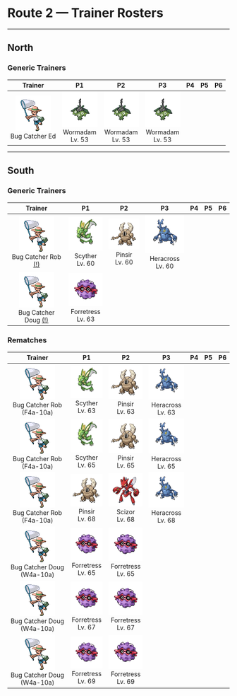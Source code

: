 # Route 2 — Trainer Rosters

---

## North


### Generic Trainers

| Trainer | P1 | P2 | P3 | P4 | P5 | P6 |
|:-------:|:--:|:--:|:--:|:--:|:--:|:--:|
| ![Bug Catcher Ed](../../assets/trainers/bug_catcher.png "Bug Catcher Ed")<br>Bug Catcher Ed | ![Wormadam](../../assets/sprites/wormadam-plant/front.gif "Wormadam: It is said that a WORMADAM that evolves on a cold day will have a thicker cloak.")<br>Wormadam<br>Lv. 53 | ![Wormadam](../../assets/sprites/wormadam-plant/front.gif "Wormadam: It is said that a WORMADAM that evolves on a cold day will have a thicker cloak.")<br>Wormadam<br>Lv. 53 | ![Wormadam](../../assets/sprites/wormadam-plant/front.gif "Wormadam: It is said that a WORMADAM that evolves on a cold day will have a thicker cloak.")<br>Wormadam<br>Lv. 53 |


---

## South


### Generic Trainers

| Trainer | P1 | P2 | P3 | P4 | P5 | P6 |
|:-------:|:--:|:--:|:--:|:--:|:--:|:--:|
| ![Bug Catcher Rob (!)](../../assets/trainers/bug_catcher.png "Bug Catcher Rob (!)")<br>Bug Catcher Rob [(!)](#rematches) | ![Scyther](../../assets/sprites/scyther/front.gif "Scyther: When it moves, it leaves only a blur. If it hides in grass, its protective coloration makes it invisible.")<br>Scyther<br>Lv. 60 | ![Pinsir](../../assets/sprites/pinsir/front.gif "Pinsir: It swings its long pincer horns wildly to attack. During cold periods, it hides deep in forests.")<br>Pinsir<br>Lv. 60 | ![Heracross](../../assets/sprites/heracross/front.gif "Heracross: It is usually docile, but if it is disturbed while sipping honey, it chases off the intruder with its horn.")<br>Heracross<br>Lv. 60 |
| ![Bug Catcher Doug (!)](../../assets/trainers/bug_catcher.png "Bug Catcher Doug (!)")<br>Bug Catcher Doug [(!)](#rematches) | ![Forretress](../../assets/sprites/forretress/front.gif "Forretress: It remains immovably rooted to its tree. It scatters pieces of its hard shell to drive its enemies away.")<br>Forretress<br>Lv. 63 |


### Rematches

| Trainer | P1 | P2 | P3 | P4 | P5 | P6 |
|:-------:|:--:|:--:|:--:|:--:|:--:|:--:|
| ![Bug Catcher Rob (F4a-10a)](../../assets/trainers/bug_catcher.png "Bug Catcher Rob (F4a-10a)")<br>Bug Catcher Rob (F4a-10a) | ![Scyther](../../assets/sprites/scyther/front.gif "Scyther: When it moves, it leaves only a blur. If it hides in grass, its protective coloration makes it invisible.")<br>Scyther<br>Lv. 63 | ![Pinsir](../../assets/sprites/pinsir/front.gif "Pinsir: It swings its long pincer horns wildly to attack. During cold periods, it hides deep in forests.")<br>Pinsir<br>Lv. 63 | ![Heracross](../../assets/sprites/heracross/front.gif "Heracross: It is usually docile, but if it is disturbed while sipping honey, it chases off the intruder with its horn.")<br>Heracross<br>Lv. 63 |
| ![Bug Catcher Rob (F4a-10a)](../../assets/trainers/bug_catcher.png "Bug Catcher Rob (F4a-10a)")<br>Bug Catcher Rob (F4a-10a) | ![Scyther](../../assets/sprites/scyther/front.gif "Scyther: When it moves, it leaves only a blur. If it hides in grass, its protective coloration makes it invisible.")<br>Scyther<br>Lv. 65 | ![Pinsir](../../assets/sprites/pinsir/front.gif "Pinsir: It swings its long pincer horns wildly to attack. During cold periods, it hides deep in forests.")<br>Pinsir<br>Lv. 65 | ![Heracross](../../assets/sprites/heracross/front.gif "Heracross: It is usually docile, but if it is disturbed while sipping honey, it chases off the intruder with its horn.")<br>Heracross<br>Lv. 65 |
| ![Bug Catcher Rob (F4a-10a)](../../assets/trainers/bug_catcher.png "Bug Catcher Rob (F4a-10a)")<br>Bug Catcher Rob (F4a-10a) | ![Pinsir](../../assets/sprites/pinsir/front.gif "Pinsir: It swings its long pincer horns wildly to attack. During cold periods, it hides deep in forests.")<br>Pinsir<br>Lv. 68 | ![Scizor](../../assets/sprites/scizor/front.gif "Scizor: Its wings are not used for flying. They are flapped at high speed to adjust its body temperature.")<br>Scizor<br>Lv. 68 | ![Heracross](../../assets/sprites/heracross/front.gif "Heracross: It is usually docile, but if it is disturbed while sipping honey, it chases off the intruder with its horn.")<br>Heracross<br>Lv. 68 |
| ![Bug Catcher Doug (W4a-10a)](../../assets/trainers/bug_catcher.png "Bug Catcher Doug (W4a-10a)")<br>Bug Catcher Doug (W4a-10a) | ![Forretress](../../assets/sprites/forretress/front.gif "Forretress: It remains immovably rooted to its tree. It scatters pieces of its hard shell to drive its enemies away.")<br>Forretress<br>Lv. 65 | ![Forretress](../../assets/sprites/forretress/front.gif "Forretress: It remains immovably rooted to its tree. It scatters pieces of its hard shell to drive its enemies away.")<br>Forretress<br>Lv. 65 |
| ![Bug Catcher Doug (W4a-10a)](../../assets/trainers/bug_catcher.png "Bug Catcher Doug (W4a-10a)")<br>Bug Catcher Doug (W4a-10a) | ![Forretress](../../assets/sprites/forretress/front.gif "Forretress: It remains immovably rooted to its tree. It scatters pieces of its hard shell to drive its enemies away.")<br>Forretress<br>Lv. 67 | ![Forretress](../../assets/sprites/forretress/front.gif "Forretress: It remains immovably rooted to its tree. It scatters pieces of its hard shell to drive its enemies away.")<br>Forretress<br>Lv. 67 |
| ![Bug Catcher Doug (W4a-10a)](../../assets/trainers/bug_catcher.png "Bug Catcher Doug (W4a-10a)")<br>Bug Catcher Doug (W4a-10a) | ![Forretress](../../assets/sprites/forretress/front.gif "Forretress: It remains immovably rooted to its tree. It scatters pieces of its hard shell to drive its enemies away.")<br>Forretress<br>Lv. 69 | ![Forretress](../../assets/sprites/forretress/front.gif "Forretress: It remains immovably rooted to its tree. It scatters pieces of its hard shell to drive its enemies away.")<br>Forretress<br>Lv. 69 |

